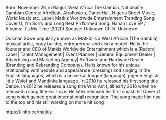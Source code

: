 
Born: November 26, in Banjul, West Africa The Gambia.
Nationality: Gambian
Genres: AfroBeat, AfroFusion, DanceHall, Nigeria Street Music, World Music etc.
Label: Matkiz Worldwide Entertainment
Trending Song: Cover U, I'm Sorry and Long
Best Prrformed Song: Nanah Love
EP / Albums: It's My Time (2020)
Spouse: Unknown
Child: Unknown

Ousman Sowe popularly known as Matkiz is a West African (The Gambia) musical artist, body builder, entrepreneur and also a model.
He is the founder and CEO of Matkiz Worldwide Entertainment which is a (Record Label | Talent Management | Event Planner | General Equipment Dealer | Advertising and Marketing Agency| Software and Hardware Dealer |Branding and Rebranding Company).
He is known for his unique relationship with people and appearance (dressing) and singing in the English languages, which is a universal tongue (language), pigeon English, little Wolof and Mandinka language.
In 2010 he released his first song title Dance.
In 2012 he released a song title Who Am I, till early 2016 when he released a song title For Love.
He later released his first smash hit Cover U song which gained great international recognition. The song made him rise to the top and his still working on more hit song

https://linktr.ee/matkiz
<!--
**Matkiz** is a ✨ _special_ ✨ repository because its `README.md` (this file) appears on your GitHub profile.

Here are some ideas to get you started:

- 🔭 I’m currently working on music, body building, and business ...
- 🌱 I’m currently a musical artist, bodybuilder, model and an entrepreneur ...
- 👯 I’m looking to collaborate on music, modeling and business ...
- 🤔 I’m looking for help with music, modeling and business ...
- 💬 Ask me about music, body building, modeling and business ...
- 📫 How to reach me: princematkiz@gmail.com...
- 😄 Pronouns: Ousman Sowe (Matkiz)...
- ⚡ Fun fact: Musical Artist, Bodybuilder, Model, Entrepreneur...
- ♾ Facebook: https://www.facebook.com/matkiz
- ♾ Instagram: https://www.instagram.com/iam_matkiz
- ♾ Twitter: https://www.twitter.com/iam_matkiz
- ♾ YouTube: https://www.youtube.com/@matkiz_
